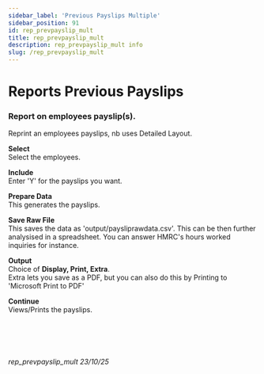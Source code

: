```yaml
---
sidebar_label: 'Previous Payslips Multiple'
sidebar_position: 91
id: rep_prevpayslip_mult
title: rep_prevpayslip_mult
description: rep_prevpayslip_mult info
slug: /rep_prevpayslip_mult
---
```


# Reports Previous Payslips

### Report on employees payslip(s).

Reprint an employees payslips, nb uses Detailed Layout.  

**Select**  
Select the employees.  

**Include**  
Enter 'Y' for the payslips you want.

**Prepare Data**  
This generates the payslips.

**Save Raw File**  
This saves the data as 'output/paysliprawdata.csv'. This can be then further analysised in a spreadsheet. You can answer HMRC's hours worked inquiries for instance.

**Output**  
Choice of **Display, Print, Extra**.  
Extra lets you save as a PDF, but you can also do this by Printing to 'Microsoft Print to PDF'

**Continue**  
Views/Prints the payslips.
<br/>
<br/>
<br/>
<br/>
<br/>
###### rep_prevpayslip_mult 23/10/25